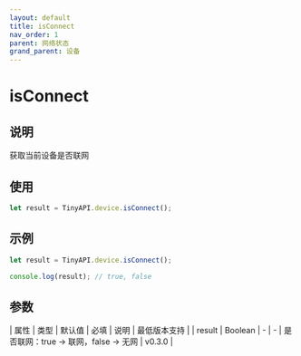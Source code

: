 ```yaml
---
layout: default
title: isConnect
nav_order: 1
parent: 网络状态
grand_parent: 设备
---
```


# isConnect
## 说明
获取当前设备是否联网

## 使用
```javascript
let result = TinyAPI.device.isConnect();
```

## 示例
```javascript
let result = TinyAPI.device.isConnect();

console.log(result); // true, false
```

## 参数

| 属性 | 类型 | 默认值 | 必填 | 说明 | 最低版本支持 |
| result | Boolean | - | - | 是否联网：true -> 联网，false -> 无网 | v0.3.0 |
